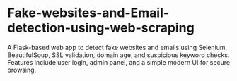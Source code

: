 # Fake-websites-and-Email-detection-using-web-scraping
A Flask-based web app to detect fake websites and emails using Selenium, BeautifulSoup, SSL validation, domain age, and suspicious keyword checks. Features include user login, admin panel, and a simple modern UI for secure browsing.
